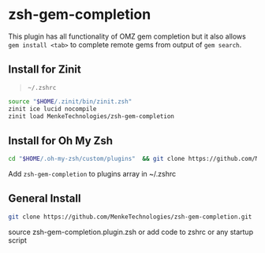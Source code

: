 # zsh-gem-completion

This plugin has all functionality of OMZ gem completion but it also allows `gem install <tab>` to complete remote gems from output of `gem search`.

## Install for Zinit
> `~/.zshrc`
```sh
source "$HOME/.zinit/bin/zinit.zsh"
zinit ice lucid nocompile
zinit load MenkeTechnologies/zsh-gem-completion
```

## Install for Oh My Zsh

```sh
cd "$HOME/.oh-my-zsh/custom/plugins"  && git clone https://github.com/MenkeTechnologies/zsh-gem-completion.git
```

Add `zsh-gem-completion` to plugins array in ~/.zshrc

## General Install

```sh
git clone https://github.com/MenkeTechnologies/zsh-gem-completion.git
```

source zsh-gem-completion.plugin.zsh or add code to zshrc or any startup script
